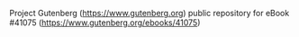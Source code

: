 Project Gutenberg (https://www.gutenberg.org) public repository for eBook #41075 (https://www.gutenberg.org/ebooks/41075)
